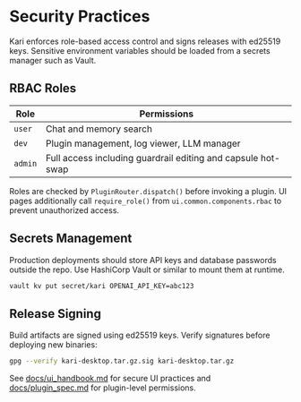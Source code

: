 # Security Practices

Kari enforces role-based access control and signs releases with ed25519 keys. Sensitive environment variables should be loaded from a secrets manager such as Vault.

## RBAC Roles

| Role  | Permissions |
| ----- | ----------- |
| `user` | Chat and memory search |
| `dev`  | Plugin management, log viewer, LLM manager |
| `admin` | Full access including guardrail editing and capsule hot-swap |

Roles are checked by `PluginRouter.dispatch()` before invoking a plugin.
UI pages additionally call `require_role()` from `ui.common.components.rbac` to
prevent unauthorized access.

## Secrets Management

Production deployments should store API keys and database passwords outside the repo. Use HashiCorp Vault or similar to mount them at runtime.

```bash
vault kv put secret/kari OPENAI_API_KEY=abc123
```

## Release Signing

Build artifacts are signed using ed25519 keys. Verify signatures before deploying new binaries:

```bash
gpg --verify kari-desktop.tar.gz.sig kari-desktop.tar.gz
```

See [docs/ui_handbook.md](ui_handbook.md) for secure UI practices and [docs/plugin_spec.md](plugin_spec.md) for plugin-level permissions.

